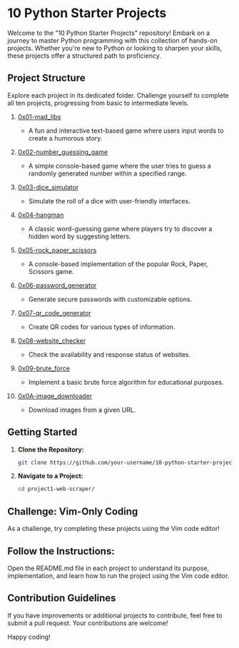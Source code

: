 # 10 Python Starter Projects

Welcome to the "10 Python Starter Projects" repository! Embark on a journey to master Python programming with this collection of hands-on projects. Whether you're new to Python or looking to sharpen your skills, these projects offer a structured path to proficiency.

## Project Structure

Explore each project in its dedicated folder. Challenge yourself to complete all ten projects, progressing from basic to intermediate levels.

1. [0x01-mad_libs](0x01-mad_libs/)
   - A fun and interactive text-based game where users input words to create a humorous story.

2. [0x02-number_guessing_game](0x02-number_guessing_game/)
   - A simple console-based game where the user tries to guess a randomly generated number within a specified range.

3. [0x03-dice_simulator](0x03-dice_simulator/)
   - Simulate the roll of a dice with user-friendly interfaces.

4. [0x04-hangman](0x04-hangman/)
   - A classic word-guessing game where players try to discover a hidden word by suggesting letters.

5. [0x05-rock_paper_scissors](0x05-rock_paper_scissors/)
   - A console-based implementation of the popular Rock, Paper, Scissors game.

6. [0x06-password_generator](0x06-password_generator/)
   - Generate secure passwords with customizable options.

7. [0x07-qr_code_generator](0x07-qr_code_generator/)
   - Create QR codes for various types of information.

8. [0x08-website_checker](0x08-website_checker/)
   - Check the availability and response status of websites.

9. [0x09-brute_force](0x09-brute_force/)
   - Implement a basic brute force algorithm for educational purposes.

10. [0x0A-image_downloader](0x0A-image_downloader/)
    - Download images from a given URL.


## Getting Started

1. **Clone the Repository:**
   ```bash
   git clone https://github.com/your-username/10-python-starter-projects.git
   ```

2. **Navigate to a Project:**
   ```bash
   cd project1-web-scraper/
   ```

## Challenge: Vim-Only Coding
As a challenge, try completing these projects using the Vim code editor!

## Follow the Instructions:
Open the README.md file in each project to understand its purpose, implementation, and learn how to run the project using the Vim code editor.

## Contribution Guidelines

If you have improvements or additional projects to contribute, feel free to submit a pull request. Your contributions are welcome!

Happy coding!
